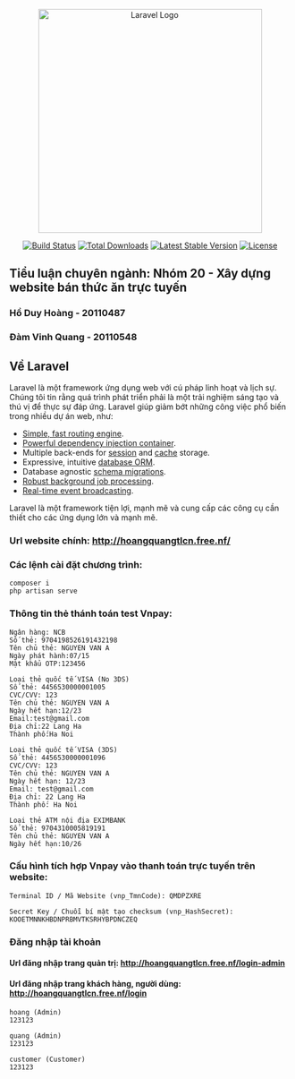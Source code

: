 <p align="center"><a href="https://laravel.com" target="_blank"><img src="https://raw.githubusercontent.com/laravel/art/master/logo-lockup/5%20SVG/2%20CMYK/1%20Full%20Color/laravel-logolockup-cmyk-red.svg" width="400" alt="Laravel Logo"></a></p>

<p align="center">
<a href="https://github.com/laravel/framework/actions"><img src="https://github.com/laravel/framework/workflows/tests/badge.svg" alt="Build Status"></a>
<a href="https://packagist.org/packages/laravel/framework"><img src="https://img.shields.io/packagist/dt/laravel/framework" alt="Total Downloads"></a>
<a href="https://packagist.org/packages/laravel/framework"><img src="https://img.shields.io/packagist/v/laravel/framework" alt="Latest Stable Version"></a>
<a href="https://packagist.org/packages/laravel/framework"><img src="https://img.shields.io/packagist/l/laravel/framework" alt="License"></a>
</p>

## Tiểu luận chuyên ngành: Nhóm 20 - Xây dựng website bán thức ăn trực tuyến

### Hồ Duy Hoàng - 20110487

### Đàm Vinh Quang - 20110548

## Về Laravel

Laravel là một framework ứng dụng web với cú pháp linh hoạt và lịch sự. Chúng tôi tin rằng quá trình phát triển phải là một trải nghiệm sáng tạo và thú vị để thực sự đáp ứng. Laravel giúp giảm bớt những công việc phổ biến trong nhiều dự án web, như:

-   [Simple, fast routing engine](https://laravel.com/docs/routing).
-   [Powerful dependency injection container](https://laravel.com/docs/container).
-   Multiple back-ends for [session](https://laravel.com/docs/session) and [cache](https://laravel.com/docs/cache) storage.
-   Expressive, intuitive [database ORM](https://laravel.com/docs/eloquent).
-   Database agnostic [schema migrations](https://laravel.com/docs/migrations).
-   [Robust background job processing](https://laravel.com/docs/queues).
-   [Real-time event broadcasting](https://laravel.com/docs/broadcasting).

Laravel là một framework tiện lợi, mạnh mẽ và cung cấp các công cụ cần thiết cho các ứng dụng lớn và mạnh mẽ.

### Url website chính: http://hoangquangtlcn.free.nf/

### Các lệnh cài đặt chương trình:

```
composer i
php artisan serve
```

### Thông tin thẻ thánh toán test Vnpay:

```
Ngân hàng: NCB
Số thẻ: 9704198526191432198
Tên chủ thẻ: NGUYEN VAN A
Ngày phát hành:07/15
Mật khẩu OTP:123456
```

```
Loại thẻ quốc tế VISA (No 3DS)
Số thẻ: 4456530000001005
CVC/CVV: 123
Tên chủ thẻ: NGUYEN VAN A
Ngày hết hạn:12/23
Email:test@gmail.com
Địa chỉ:22 Lang Ha
Thành phố:Ha Noi
```

```
Loại thẻ quốc tế VISA (3DS)
Số thẻ: 4456530000001096
CVC/CVV: 123
Tên chủ thẻ: NGUYEN VAN A
Ngày hết hạn: 12/23
Email: test@gmail.com
Địa chỉ: 22 Lang Ha
Thành phố: Ha Noi
```

```
Loại thẻ ATM nội địa EXIMBANK
Số thẻ: 9704310005819191
Tên chủ thẻ: NGUYEN VAN A
Ngày hết hạn:10/26
```

### Cấu hình tích hợp Vnpay vào thanh toán trực tuyến trên website:

```
Terminal ID / Mã Website (vnp_TmnCode): QMDPZXRE

Secret Key / Chuỗi bí mật tạo checksum (vnp_HashSecret): KOOETMNNKHBDNPRBMVTKSRHYBPDNCZEQ
```

### Đăng nhập tài khoản

#### Url đăng nhập trang quản trị: http://hoangquangtlcn.free.nf/login-admin
#### Url đăng nhập trang khách hàng, người dùng: http://hoangquangtlcn.free.nf/login
```
hoang (Admin)
123123

quang (Admin)
123123

customer (Customer)
123123
```
